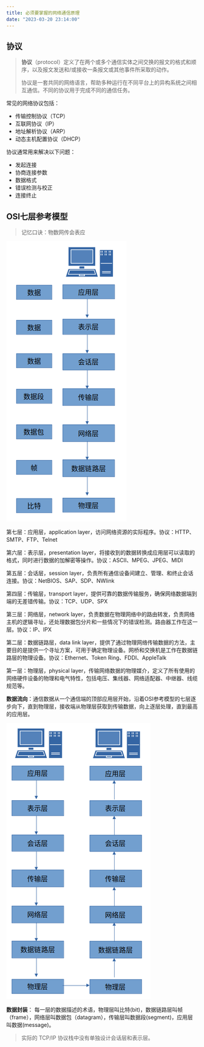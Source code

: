 ```yaml
---
title: 必须要掌握的网络通信原理
date: "2023-03-20 23:14:00"
---
```


## 协议

> **协议**（protocol）定义了在两个或多个通信实体之间交换的报文的格式和顺序，以及报文发送和/或接收一条报文或其他事件所采取的动作。
> 
> 协议是一套共同的网络语言，帮助多种运行在不同平台上的异构系统之间相互通信。不同的协议用于完成不同的通信任务。

常见的网络协议包括：

- 传输控制协议（TCP）
- 互联网协议（IP）
- 地址解析协议（ARP）
- 动态主机配置协议（DHCP）

协议通常用来解决以下问题：
- 发起连接
- 协商连接参数
- 数据格式
- 错误检测与校正
- 连接终止

## OSI七层参考模型

> 记忆口诀：物数网传会表应

![eb5bf8e282d6073617739b4e88904969.png](./eb5bf8e282d6073617739b4e88904969.png)

第七层：应用层，application layer，访问网络资源的实际程序。协议：HTTP、SMTP、FTP、Telnet

第六层：表示层，presentation layer，将接收到的数据转换成应用层可以读取的格式，同时进行数据的加解密等操作。协议：ASCII、MPEG、JPEG、MIDI

第五层：会话层，session layer，负责所有通信设备间建立、管理、和终止会话连接。协议：NetBIOS、SAP、SDP、NWlink

第四层：传输层，transport layer，提供可靠的数据传输服务，确保网络数据端到端的无差错传输。协议：TCP、UDP、SPX

第三层：网络层，network layer，负责数据在物理网络中的路由转发，负责网络主机的逻辑寻址，还处理数据包分片和一些情况下的错误检测。路由器工作在这一层。协议：IP、IPX

第二层：数据链路层，data link layer，提供了通过物理网络传输数据的方法，主要目的是提供一个寻址方案，可用于确定物理设备。网桥和交换机是工作在数据链路层的物理设备。协议：Ethernet、Token Ring、FDDI、AppleTalk

第一层：物理层，physical layer，传输网络数据的物理媒介，定义了所有使用的网络硬件设备的物理和电气特性，包括电压、集线器、网络适配器、中继器、线缆规范等。


**数据流向**：通信数据从一个通信端的顶部应用层开始，沿着OSI参考模型的七层逐步向下，直到物理层，接收端从物理层获取到传输数据，向上逐层处理，直到最高的应用层。

![d4dc55f05faaa81aa1a25da6d4a4c525.png](./d4dc55f05faaa81aa1a25da6d4a4c525.png)


**数据封装**： 每一层的数据描述的术语，物理层叫比特(bit)，数据链路层叫帧（frame），网络层叫数据包（datagram），传输层叫数据段(segment)，应用层叫数据(message)。

> 实际的 TCP/IP 协议栈中没有单独设计会话层和表示层。